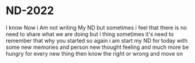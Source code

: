 # ND-2022
I know Now i Am not writing My ND but sometimes i feel that there is no need to share 
what we are doing but i thing sometimes it's need to remember that why you started so again i am 
start my ND for today 
with some new memories and person new thought feeling and much more 
be hungry for every new thing then know the right or wrong and move on
